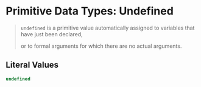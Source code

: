 # Primitive Data Types: Undefined

> `undefined` is a primitive value automatically assigned to variables that have just been declared,
>
> or to formal arguments for which there are no actual arguments.

## Literal Values
```js
undefined
```
